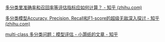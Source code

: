 [多分类里准确率和召回率等评估指标应如何计算？ - 知乎 (zhihu.com)](https://www.zhihu.com/question/56403549)

[多分类模型Accuracy, Precision, Recall和F1-score的超级无敌深入探讨 - 知乎 (zhihu.com)](https://zhuanlan.zhihu.com/p/147663370)

[multi-class 多分类问题：模型评估 - 小灏纸的文章 - 知乎](https://zhuanlan.zhihu.com/p/448692454)

